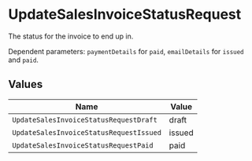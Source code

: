 # UpdateSalesInvoiceStatusRequest

The status for the invoice to end up in.

Dependent parameters: `paymentDetails` for `paid`, `emailDetails` for `issued` and `paid`.


## Values

| Name                                    | Value                                   |
| --------------------------------------- | --------------------------------------- |
| `UpdateSalesInvoiceStatusRequestDraft`  | draft                                   |
| `UpdateSalesInvoiceStatusRequestIssued` | issued                                  |
| `UpdateSalesInvoiceStatusRequestPaid`   | paid                                    |